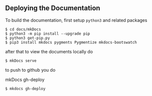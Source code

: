 ## Deploying the Documentation

To build the documentation, first setup `python3` and related packages

```
$ cd docs/mkDocs
$ python3 -m pip install --upgrade pip
$ python3 get-pip.py
$ pip3 install mkdocs pygments Pygmentize mkdocs-bootswatch
```

after that to view the documents locally do

```
$ mkDocs serve
```

to push to github you do

mkDocs gh-deploy

```
$ mkdocs gh-deploy
```
